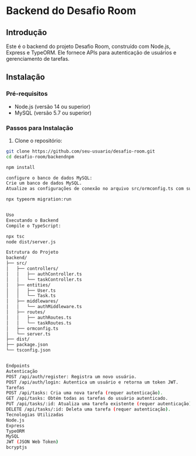 # Backend do Desafio Room

## Introdução

Este é o backend do projeto Desafio Room, construído com Node.js, Express e TypeORM. Ele fornece APIs para autenticação de usuários e gerenciamento de tarefas.

## Instalação

### Pré-requisitos

- Node.js (versão 14 ou superior)
- MySQL (versão 5.7 ou superior)

### Passos para Instalação

1. Clone o repositório:

```sh
git clone https://github.com/seu-usuario/desafio-room.git
cd desafio-room/backendnpm 

npm install

configure o banco de dados MySQL:
Crie um banco de dados MySQL.
Atualize as configurações de conexão no arquivo src/ormconfig.ts com suas credenciais do MySQL.

npx typeorm migration:run


Uso
Executando o Backend
Compile o TypeScript:

npx tsc
node dist/server.js

Estrutura do Projeto
backend/
├── src/
│   ├── controllers/
│   │   ├── authController.ts
│   │   └── taskController.ts
│   ├── entities/
│   │   ├── User.ts
│   │   └── Task.ts
│   ├── middlewares/
│   │   └── authMiddleware.ts
│   ├── routes/
│   │   ├── authRoutes.ts
│   │   └── taskRoutes.ts
│   ├── ormconfig.ts
│   └── server.ts
├── dist/
├── package.json
└── tsconfig.json


Endpoints
Autenticação
POST /api/auth/register: Registra um novo usuário.
POST /api/auth/login: Autentica um usuário e retorna um token JWT.
Tarefas
POST /api/tasks: Cria uma nova tarefa (requer autenticação).
GET /api/tasks: Obtém todas as tarefas do usuário autenticado.
PUT /api/tasks/:id: Atualiza uma tarefa existente (requer autenticação).
DELETE /api/tasks/:id: Deleta uma tarefa (requer autenticação).
Tecnologias Utilizadas
Node.js
Express
TypeORM
MySQL
JWT (JSON Web Token)
bcryptjs